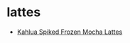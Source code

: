 # lattes

 * [Kahlua Spiked Frozen Mocha Lattes](../index/k/kahlua-spiked-frozen-mocha-lattes-360236.json)
